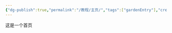 ```yaml
---
{"dg-publish":true,"permalink":"/教程/主页/","tags":["gardenEntry"],"created":"2024-03-29T14:34:56.008+08:00","updated":"2024-03-29T15:24:11.972+08:00"}
---
```


这是一个首页